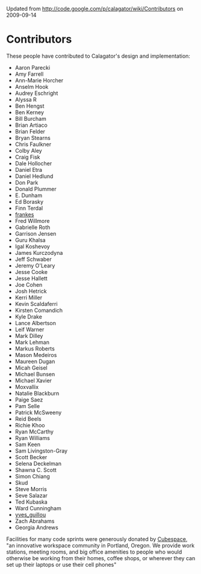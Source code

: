Updated from http://code.google.com/p/calagator/wiki/Contributors on 2009-09-14

Contributors
============

These people have contributed to Calagator's design and implementation:

  * Aaron Parecki
  * Amy Farrell
  * Ann-Marie Horcher
  * Anselm Hook
  * Audrey Eschright
  * Alyssa R
  * Ben Hengst
  * Ben Kerney
  * Bill Burcham
  * Brian Artiaco
  * Brian Felder
  * Bryan Stearns
  * Chris Faulkner
  * Colby Aley
  * Craig Fisk
  * Dale Hollocher
  * Daniel Etra
  * Daniel Hedlund
  * Don Park
  * Donald Plummer
  * E. Dunham
  * Ed Borasky
  * Finn Terdal
  * [frankes](http://openclipart.org/user-detail/frankes)
  * Fred Willmore
  * Gabrielle Roth
  * Garrison Jensen
  * Guru Khalsa
  * Igal Koshevoy
  * James Kurczodyna
  * Jeff Schwaber
  * Jeremy O'Leary
  * Jesse Cooke
  * Jesse Hallett
  * Joe Cohen
  * Josh Hetrick
  * Kerri Miller
  * Kevin Scaldaferri
  * Kirsten Comandich
  * Kyle Drake
  * Lance Albertson
  * Leif Warner
  * Mark Dilley
  * Mark Lehman
  * Markus Roberts
  * Mason Medeiros
  * Maureen Dugan
  * Micah Geisel
  * Michael Bunsen
  * Michael Xavier
  * Moxvallix
  * Natalie Blackburn
  * Paige Saez
  * Pam Selle
  * Patrick McSweeny
  * Reid Beels
  * Richie Khoo
  * Ryan McCarthy
  * Ryan Williams
  * Sam Keen
  * Sam Livingston-Gray
  * Scott Becker
  * Selena Deckelman
  * Shawna C. Scott
  * Simon Chiang
  * Skud
  * Steve Morris
  * Seve Salazar
  * Ted Kubaska
  * Ward Cunningham
  * [yves_guillou](http://openclipart.org/user-detail/yves_guillou)
  * Zach Abrahams
  * Georgia Andrews

Facilities for many code sprints were generously donated by [Cubespace](http://cubespacepdx.com/), "an innovative workspace community in Portland, Oregon. We provide work stations, meeting rooms, and big office amenities to people who would otherwise be working from their homes, coffee shops, or wherever they can set up their laptops or use their cell phones"
